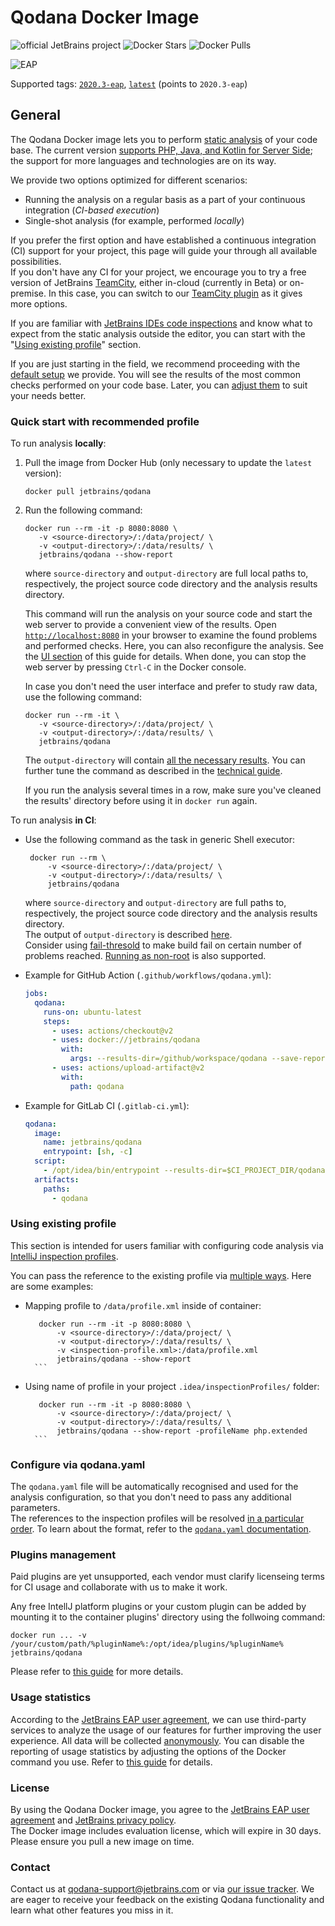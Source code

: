 # Qodana Docker Image

![official JetBrains project](https://jb.gg/badges/official-flat-square.svg)
![Docker Stars](https://img.shields.io/docker/stars/jetbrains/qodana.svg)
![Docker Pulls](https://img.shields.io/docker/pulls/jetbrains/qodana.svg)

![EAP](../resources/eap-alert.png)

Supported tags: [`2020.3-eap`](https://hub.docker.com/layers/jetbrains/qodana/2020.3-eap/images/sha256-2085028591a87b68f81c62278c6ea715a8043b30654fd791d7eda10651bc3709?context=explore), [`latest`](https://hub.docker.com/layers/jetbrains/qodana/latest/images/sha256-2085028591a87b68f81c62278c6ea715a8043b30654fd791d7eda10651bc3709?context=explore) (points to `2020.3-eap`)

## General

The Qodana Docker image lets you to perform [static analysis](https://en.wikipedia.org/wiki/Static_program_analysis) of your
code base. The current version [supports PHP, Java, and Kotlin for Server Side](../General/supported-technologies.md); the support for more languages and technologies are on its way.

We provide two options optimized for different scenarios:
- Running the analysis on a regular basis as a part of your continuous integration (*CI-based execution*)
- Single-shot analysis (for example, performed *locally*)

If you prefer the first option and have established a continuous integration (CI) support for your project, this page
  will guide your through all available possibilities.  
  If you don't have any CI for your project, we encourage you to try a free version of JetBrains [TeamCity](https://www.jetbrains.com/teamcity/), either in-cloud (currently in Beta) or on-premise. In this case, you can switch to our [TeamCity plugin](https://github.com/JetBrains/Qodana/tree/main/TeamCity%20Plugin) as it gives more options.

If you are familiar with [JetBrains IDEs code inspections](https://www.jetbrains.com/help/idea/code-inspection.html)
and know what to expect from the static analysis outside the editor, you can start with the "[Using existing profile](#Using-existing-profile)" section.

If you are just starting in the field, we recommend proceeding with the [default setup](#Quick-start-with-recommended-profile) we provide. You will see the
results of the most common checks performed on your code base. Later, you can [adjust them](#Configure-via-qodanayaml) to suit your needs better.

### Quick start with recommended profile

To run analysis __locally__:

1) Pull the image from Docker Hub (only necessary to update the `latest` version):

   ```
   docker pull jetbrains/qodana

   ```
2) Run the following command:

   ```
   docker run --rm -it -p 8080:8080 \
      -v <source-directory>/:/data/project/ \
      -v <output-directory>/:/data/results/ \
      jetbrains/qodana --show-report
   ```

   where `source-directory` and `output-directory` are full local paths to, respectively, the project source code directory and the analysis results directory.

   This command will run the analysis on your source code and start the web server to provide a convenient view of the results. Open [`http://localhost:8080`](http://localhost:8080) in your browser to examine the found problems and performed checks. Here, you can also reconfigure the analysis. See the [UI section](../UI/README.md) of this guide for details. When done, you can stop the web server by pressing `Ctrl-C` in the Docker console.

   In case you don't need the user interface and prefer to study raw data, use the following command:

   ```
   docker run --rm -it \
      -v <source-directory>/:/data/project/ \
      -v <output-directory>/:/data/results/ \
      jetbrains/qodana
   ```

   The `output-directory` will contain [all the necessary results](../General/output.md#basic-output). You can further tune the command as described in the [technical guide](techs.md).

   If you run the analysis several times in a row, make sure you've cleaned the results' directory before using it in `docker run` again.

To run analysis __in CI__:
 - Use the following command as the task in generic Shell executor:
   ```
    docker run --rm \
        -v <source-directory>/:/data/project/ \
        -v <output-directory>/:/data/results/ \
        jetbrains/qodana
   ```
   where `source-directory` and `output-directory` are full paths to, respectively, the project source code directory and the analysis results directory.  
   The output of `output-directory` is described [here](../General/output.md#basic-output).  
   Consider using [fail-thresold](../General/qodana-yaml.md#fail-threshold) to make build fail on certain number of problems reached. [Running as non-root](techs.md#run-as-non-root) is also supported.
   
 - Example for GitHub Action (`.github/workflows/qodana.yml`):
   ```yaml
   jobs:
     qodana:
       runs-on: ubuntu-latest
       steps:
         - uses: actions/checkout@v2
         - uses: docker://jetbrains/qodana
           with:
             args: --results-dir=/github/workspace/qodana --save-report --report-dir=/github/workspace/qodana/report
         - uses: actions/upload-artifact@v2
           with:
             path: qodana
   ```
   
 - Example for GitLab CI (`.gitlab-ci.yml`):
    ```yaml
    qodana:
      image: 
        name: jetbrains/qodana
        entrypoint: [sh, -c]
      script:
        - /opt/idea/bin/entrypoint --results-dir=$CI_PROJECT_DIR/qodana --save-report --report-dir=$CI_PROJECT_DIR/qodana/report
      artifacts:
        paths:
          - qodana
    ```

### Using existing profile

This section is intended for users familiar with configuring code analysis via [IntelliJ inspection profiles](https://www.jetbrains.com/help/idea/customizing-profiles.html).

You can pass the reference to the existing profile via [multiple ways](https://github.com/JetBrains/Qodana/blob/main/Docker/techs.md#order-of-resolving-profile). Here are some examples:

- Mapping profile to `/data/profile.xml` inside of container:
     ```
        docker run --rm -it -p 8080:8080 \
            -v <source-directory>/:/data/project/ \
            -v <output-directory>/:/data/results/ \
            -v <inspection-profile.xml>:/data/profile.xml
            jetbrains/qodana --show-report
       ```
  
- Using name of profile in your project `.idea/inspectionProfiles/` folder:
     ```
        docker run --rm -it -p 8080:8080 \
            -v <source-directory>/:/data/project/ \
            -v <output-directory>/:/data/results/ \
            jetbrains/qodana --show-report -profileName php.extended
       ```

### Configure via qodana.yaml

The `qodana.yaml` file will be automatically recognised and used for the analysis configuration, so that you don't need to pass any additional parameters.  
The references to the inspection profiles will be resolved [in a particular order](techs.md#order-of-resolving-profile). To learn about the format, refer to the [`qodana.yaml` documentation](../General/qodana-yaml.md).

### Plugins management

Paid plugins are yet unsupported, each vendor must clarify licenseing terms for CI usage and collaborate with us to make it work.

Any free IntellJ platform plugins or your custom plugin can be added by mounting it to the container plugins' directory using the follwoing command:

```
docker run ... -v /your/custom/path/%pluginName%:/opt/idea/plugins/%pluginName% jetbrains/qodana
```

Please refer to [this guide](techs.md) for more details.

### Usage statistics

According to the [JetBrains EAP user agreement](https://www.jetbrains.com/legal/agreements/user_eap.html), we can use third-party services to analyze the usage of our features for further improving the user experience. All data will be collected [anonymously](https://www.jetbrains.com/company/privacy.html). You can disable the reporting of usage statistics by adjusting the options of the Docker command you use. Refer to [this guide](techs.md) for details.

### License

By using the Qodana Docker image, you agree to the [JetBrains EAP user agreement](https://www.jetbrains.com/legal/agreements/user_eap.html) and [JetBrains privacy policy](https://www.jetbrains.com/company/privacy.html).  
The Docker image includes evaluation license, which will expire in 30 days. Please ensure you pull a new image on time.

### Contact

Contact us at [qodana-support@jetbrains.com](mailto:qodana-support@jetbrains.com) or via [our issue tracker](https://youtrack.jetbrains.com/newIssue?project=QD). We are eager to receive your feedback on the existing Qodana functionality and learn what other features you miss in it.
